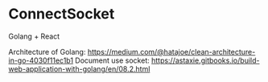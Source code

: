 # ConnectSocket
Golang + React

Architecture of Golang:  https://medium.com/@hatajoe/clean-architecture-in-go-4030f11ec1b1
Document use socket: https://astaxie.gitbooks.io/build-web-application-with-golang/en/08.2.html